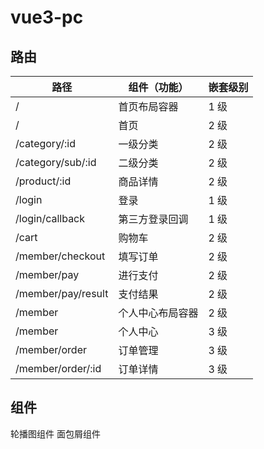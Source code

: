 # vue3-pc

## 路由

| 路径               | 组件（功能）     | 嵌套级别 |
| ------------------ | ---------------- | -------- |
| /                  | 首页布局容器     | 1 级     |
| /                  | 首页             | 2 级     |
| /category/:id      | 一级分类         | 2 级     |
| /category/sub/:id  | 二级分类         | 2 级     |
| /product/:id       | 商品详情         | 2 级     |
| /login             | 登录             | 1 级     |
| /login/callback    | 第三方登录回调   | 1 级     |
| /cart              | 购物车           | 2 级     |
| /member/checkout   | 填写订单         | 2 级     |
| /member/pay        | 进行支付         | 2 级     |
| /member/pay/result | 支付结果         | 2 级     |
| /member            | 个人中心布局容器 | 2 级     |
| /member            | 个人中心         | 3 级     |
| /member/order      | 订单管理         | 3 级     |
| /member/order/:id  | 订单详情         | 3 级     |

## 组件

轮播图组件
面包屑组件
